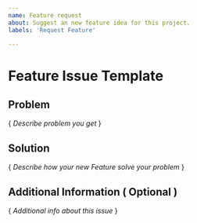 ```yaml
---
name: Feature request
about: Suggest an new feature idea for this project.
labels: 'Request Feature'

---
```

# Feature Issue Template
## Problem
{ *Describe problem you get* }

## Solution
{ *Describe how your new Feature solve your problem* }

## Additional Information ( Optional )
{ *Additional info about this issue* }